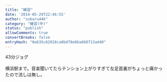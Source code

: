 ```yaml
---
title: "練習"
date: '2014-05-29T22:46:55'
author: "subaru44k"
category: "練習(中)"
status: "publish"
allowComments: true
convertBreaks: false
entryHash: "0a635c62018ca0bd78e66a660713ad40"
---
```

43分ジョグ<br>
<br>
横浜駅まで。音楽聞いてたらテンション上がりすぎて左足首裏がちょっと痛かったので流しは無し。
